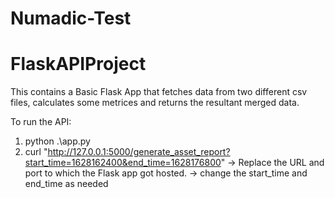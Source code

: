 # Numadic-Test
# FlaskAPIProject
This contains a Basic Flask App that fetches data from two different csv files, calculates some metrices and returns the resultant merged data.

To run the API:

1. python .\app.py
2. curl "http://127.0.0.1:5000/generate_asset_report?start_time=1628162400&end_time=1628176800" 
   -> Replace the URL and port to which the Flask app got hosted. 
   -> change the start_time and end_time as needed  


